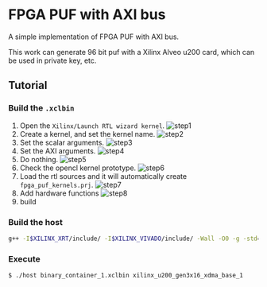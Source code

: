 # FPGA PUF with AXI bus

A simple implementation of FPGA PUF with AXI bus.

This work can generate 96 bit puf with a Xilinx Alveo u200 card, which can be used in private key, etc.

## Tutorial

### Build the `.xclbin`
1. Open the `Xilinx/Launch RTL wizard kernel`.
   ![step1](img/step1.png)
2. Create a kernel, and set the kernel name.
   ![step2](img/step2.png)
3. Set the scalar arguments.
   ![step3](img/step3.png)
4. Set the AXI arguments.
   ![step4](img/step4.png)
5. Do nothing.
   ![step5](img/step5.png)
6. Check the opencl kernel prototype.
   ![step6](img/step6.png)
7. Load the rtl sources and it will automatically create `fpga_puf_kernels.prj`.
   ![step7](img/step7.png)
8. Add hardware functions
   ![step8](img/step8.png)
9. build

### Build the host
```bash
g++ -I$XILINX_XRT/include/ -I$XILINX_VIVADO/include/ -Wall -O0 -g -std=c++11 host.cpp  -o 'host'  -L$XILINX_XRT/lib/ -lOpenCL -lpthread -lrt -lstdc++
```
### Execute


```bash
$ ./host binary_container_1.xclbin xilinx_u200_gen3x16_xdma_base_1
```
